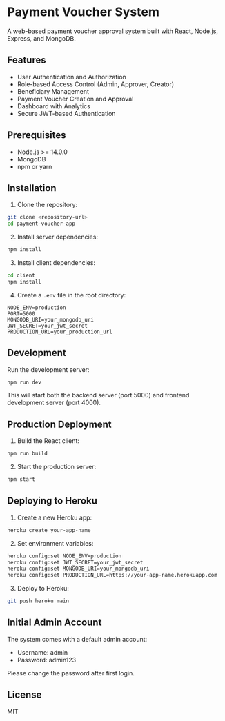 # Payment Voucher System

A web-based payment voucher approval system built with React, Node.js, Express, and MongoDB.

## Features

- User Authentication and Authorization
- Role-based Access Control (Admin, Approver, Creator)
- Beneficiary Management
- Payment Voucher Creation and Approval
- Dashboard with Analytics
- Secure JWT-based Authentication

## Prerequisites

- Node.js >= 14.0.0
- MongoDB
- npm or yarn

## Installation

1. Clone the repository:
```bash
git clone <repository-url>
cd payment-voucher-app
```

2. Install server dependencies:
```bash
npm install
```

3. Install client dependencies:
```bash
cd client
npm install
```

4. Create a `.env` file in the root directory:
```env
NODE_ENV=production
PORT=5000
MONGODB_URI=your_mongodb_uri
JWT_SECRET=your_jwt_secret
PRODUCTION_URL=your_production_url
```

## Development

Run the development server:
```bash
npm run dev
```

This will start both the backend server (port 5000) and frontend development server (port 4000).

## Production Deployment

1. Build the React client:
```bash
npm run build
```

2. Start the production server:
```bash
npm start
```

## Deploying to Heroku

1. Create a new Heroku app:
```bash
heroku create your-app-name
```

2. Set environment variables:
```bash
heroku config:set NODE_ENV=production
heroku config:set JWT_SECRET=your_jwt_secret
heroku config:set MONGODB_URI=your_mongodb_uri
heroku config:set PRODUCTION_URL=https://your-app-name.herokuapp.com
```

3. Deploy to Heroku:
```bash
git push heroku main
```

## Initial Admin Account

The system comes with a default admin account:
- Username: admin
- Password: admin123

Please change the password after first login.

## License

MIT
